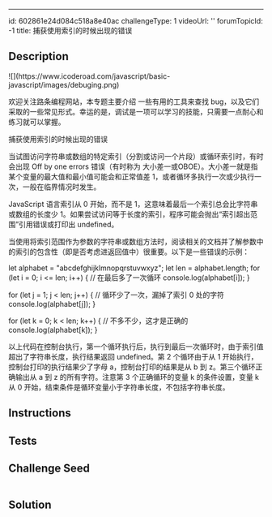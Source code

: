 ---
id: 602861e24d084c518a8e40ac
challengeType: 1
videoUrl: ''
forumTopicId: -1
title: 捕获使用索引的时候出现的错误

## Description
<section id='description'>
![](https://www.icoderoad.com/javascript/basic-javascript/images/debuging.png)

欢迎关注路条编程网站，本专题主要介绍 一些有用的工具来查找 bug，以及它们采取的一些常见形式。幸运的是，调试是一项可以学习的技能，只需要一点耐心和练习就可以掌握。

捕获使用索引的时候出现的错误

当试图访问字符串或数组的特定索引（分割或访问一个片段）或循环索引时，有时会出现 Off by one errors 错误（有时称为 大小差一或OBOE）。大小差一就是指某个变量的最大值和最小值可能会和正常值差 1，或者循环多执行一次或少执行一次，一般在临界情况时发生。

JavaScript 语言索引从 0 开始，而不是 1，这意味着最后一个索引总会比字符串或数组的长度少 1。如果尝试访问等于长度的索引，程序可能会抛出“索引超出范围”引用错误或打印出 undefined。

当使用将索引范围作为参数的字符串或数组方法时，阅读相关的文档并了解参数中的索引的包含性（即是否考虑进返回值中）很重要。以下是一些错误的示例：

let alphabet = "abcdefghijklmnopqrstuvwxyz";
let len = alphabet.length;
for (let i = 0; i <= len; i++) {
  // 在最后多了一次循环
  console.log(alphabet[i]);
}

for (let j = 1; j < len; j++) {
  // 循环少了一次，漏掉了索引 0 处的字符
  console.log(alphabet[j]);
}

for (let k = 0; k < len; k++) {
  // 不多不少，这才是正确的
  console.log(alphabet[k]);
}

以上代码在控制台执行，第一个循环执行后，执行到最后一次循环时，由于索引值超出了字符串长度，执行结果返回 undefined。第 2 个循环由于从 1 开始执行，控制台打印的执行结果少了字母 a，控制台打印的结果是从 b 到 z。第三个循环正确输出从 a 到 z 的所有字符。注意第 3 个正确循环的变量 k 的条件设置，变量 k 从 0 开始，结束条件是循环变量小于字符串长度，不包括字符串长度。


</section>

## Instructions
<section id='instructions'>

</section>

## Tests
<section id='tests'>

</section>

## Challenge Seed
<section id='challengeSeed'>

<div id='js-seed'>

```js

```

</div>



</section>

## Solution
<section id='solution'>


</section>
